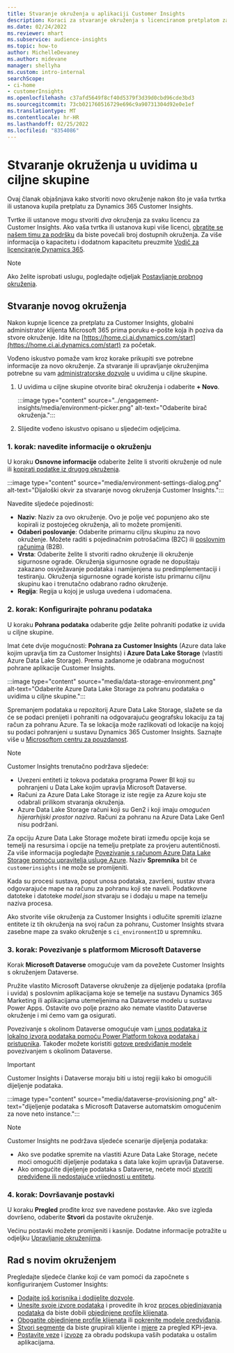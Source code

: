 ```yaml
---
title: Stvaranje okruženja u aplikaciji Customer Insights
description: Koraci za stvaranje okruženja s licenciranom pretplatom za Dynamics 365 Customer Insights.
ms.date: 02/24/2022
ms.reviewer: mhart
ms.subservice: audience-insights
ms.topic: how-to
author: MichelleDevaney
ms.author: midevane
manager: shellyha
ms.custom: intro-internal
searchScope:
- ci-home
- customerInsights
ms.openlocfilehash: c37afd5649f8cf40d5379f3d39d0cbd96cde3bd3
ms.sourcegitcommit: 73cb021760516729e696c9a90731304d92e0e1ef
ms.translationtype: MT
ms.contentlocale: hr-HR
ms.lasthandoff: 02/25/2022
ms.locfileid: "8354086"
---
```

# <a name="create-an-environment-in-audience-insights"></a>Stvaranje okruženja u uvidima u ciljne skupine

Ovaj članak objašnjava kako stvoriti novo okruženje nakon što je vaša tvrtka ili ustanova kupila pretplatu za Dynamics 365 Customer Insights. 

Tvrtke ili ustanove mogu stvoriti *dva* okruženja za svaku licencu za Customer Insights. Ako vaša tvrtka ili ustanova kupi više licenci, [obratite se našem timu za podršku](https://go.microsoft.com/fwlink/?linkid=2079641) da biste povećali broj dostupnih okruženja. Za više informacija o kapacitetu i dodatnom kapacitetu preuzmite [Vodič za licenciranje Dynamics 365](https://go.microsoft.com/fwlink/?LinkId=866544).

> [!NOTE]
> Ako želite isprobati uslugu, pogledajte odjeljak [Postavljanje probnog okruženja](../trial-signup.md).

## <a name="create-a-new-environment"></a>Stvaranje novog okruženja

Nakon kupnje licence za pretplatu za Customer Insights, globalni administrator klijenta Microsoft 365 prima poruku e-pošte koja ih poziva da stvore okruženje. Idite na [https://home.ci.ai.dynamics.com/start](https://home.ci.ai.dynamics.com/start) za početak. 

Vođeno iskustvo pomaže vam kroz korake prikupiti sve potrebne informacije za novo okruženje. Za stvaranje ili upravljanje okruženjima potrebne su vam [administratorske dozvole](permissions.md) u uvidima u ciljne skupine.

1. U uvidima u ciljne skupine otvorite birač okruženja i odaberite **+ Novo**.
  
   :::image type="content" source="../engagement-insights/media/environment-picker.png" alt-text="Odaberite birač okruženja.":::

1. Slijedite vođeno iskustvo opisano u sljedećim odjeljcima.

### <a name="step-1-provide-environment-information"></a>1. korak: navedite informacije o okruženju

U koraku **Osnovne informacije** odaberite želite li stvoriti okruženje od nule ili [kopirati podatke iz drugog okruženja](manage-environments.md#copy-the-environment-configuration).

   :::image type="content" source="media/environment-settings-dialog.png" alt-text="Dijaloški okvir za stvaranje novog okruženja Customer Insights.":::

Navedite sljedeće pojedinosti:
   - **Naziv**: Naziv za ovo okruženje. Ovo je polje već popunjeno ako ste kopirali iz postojećeg okruženja, ali to možete promijeniti.
   - **Odaberi poslovanje**: Odaberite primarnu ciljnu skupinu za novo okruženje. Možete raditi s pojedinačnim potrošačima (B2C) ili [poslovnim računima](work-with-business-accounts.md) (B2B).
   - **Vrsta**: Odaberite želite li stvoriti radno okruženje ili okruženje sigurnosne ograde. Okruženja sigurnosne ograde ne dopuštaju zakazano osvježavanje podataka i namijenjena su predimplementaciji i testiranju. Okruženja sigurnosne ograde koriste istu primarnu ciljnu skupinu kao i trenutačno odabrano radno okruženje.
   - **Regija**: Regija u kojoj je usluga uvedena i udomaćena.

### <a name="step-2-configure-data-storage"></a>2. korak: Konfigurirajte pohranu podataka

U koraku **Pohrana podataka** odaberite gdje želite pohraniti podatke iz uvida u ciljne skupine.

Imat ćete dvije mogućnosti: **Pohrana za Customer Insights** (Azure data lake kojim upravlja tim za Customer Insights) i **Azure Data Lake Storage** (vlastiti Azure Data Lake Storage). Prema zadanome je odabrana mogućnost pohrane aplikacije Customer Insights.

:::image type="content" source="media/data-storage-environment.png" alt-text="Odaberite Azure Data Lake Storage za pohranu podataka o uvidima u ciljne skupine.":::

Spremanjem podataka u repozitorij Azure Data Lake Storage, slažete se da će se podaci prenijeti i pohraniti na odgovarajuću geografsku lokaciju za taj račun za pohranu Azure. Ta se lokacija može razlikovati od lokacije na kojoj su podaci pohranjeni u sustavu Dynamics 365 Customer Insights. Saznajte više u [Microsoftom centru za pouzdanost](https://www.microsoft.com/trust-center).

> [!NOTE]
> Customer Insights trenutačno podržava sljedeće:
> - Uvezeni entiteti iz tokova podataka programa Power BI koji su pohranjeni u Data Lake kojim upravlja Microsoft Dataverse.  
> - Računi za Azure Data Lake Storage iz iste regije za Azure koju ste odabrali prilikom stvaranja okruženja.
> - Azure Data Lake Storage računi koji su Gen2 i koji imaju *omogućen hijerarhijski prostor naziva*. Računi za pohranu na Azure Data Lake Gen1 nisu podržani.

Za opciju Azure Data Lake Storage možete birati između opcije koja se temelji na resursima i opcije na temelju pretplate za provjeru autentičnosti. Za više informacija pogledajte [Povezivanje s računom Azure Data Lake Storage pomoću upravitelja usluge Azure](connect-service-principal.md). Naziv **Spremnika** bit će `customerinsights` i ne može se promijeniti.

Kada su procesi sustava, poput unosa podataka, završeni, sustav stvara odgovarajuće mape na računu za pohranu koji ste naveli. Podatkovne datoteke i datoteke *model.json* stvaraju se i dodaju u mape na temelju naziva procesa.

Ako stvorite više okruženja za Customer Insights i odlučite spremiti izlazne entitete iz tih okruženja na svoj račun za pohranu, Customer Insights stvara zasebne mape za svako okruženje s `ci_environmentID` u spremniku.

### <a name="step-3-connect-to-microsoft-dataverse"></a>3. korak: Povezivanje s platformom Microsoft Dataverse
   
Korak **Microsoft Dataverse** omogućuje vam da povežete Customer Insights s okruženjem Dataverse.

Pružite vlastito Microsoft Dataverse okruženje za dijeljenje podataka (profila i uvida) s poslovnim aplikacijama koje se temelje na sustavu Dynamics 365 Marketing ili aplikacijama utemeljenima na Dataverse modelu u sustavu Power Apps. Ostavite ovo polje prazno ako nemate vlastito Dataverse okruženje i mi ćemo vam ga osigurati.

Povezivanje s okolinom Dataverse omogućuje vam [i unos podataka iz lokalno izvora podataka pomoću Power Platform tokova podataka i pristupnika](data-sources.md#add-data-from-on-premises-data-sources). Također možete koristiti [gotove predviđanje modele](predictions-overview.md?tabs=b2c#out-of-box-models) povezivanjem s okolinom Dataverse.

> [!IMPORTANT]
> Customer Insights i Dataverse moraju biti u istoj regiji kako bi omogućili dijeljenje podataka.

:::image type="content" source="media/dataverse-provisioning.png" alt-text="dijeljenje podataka s Microsoft Dataverse automatskim omogućenim za nove neto instance.":::

> [!NOTE]
> Customer Insights ne podržava sljedeće scenarije dijeljenja podataka:
> - Ako sve podatke spremite na vlastiti Azure Data Lake Storage, nećete moći omogućiti dijeljenje podataka s data lake kojim upravlja Dataverse.
> - Ako omogućite dijeljenje podataka s Dataverse, nećete moći [stvoriti predviđene ili nedostajuće vrijednosti u entitetu](predictions.md).

### <a name="step-4-finalize-the-settings"></a>4. korak: Dovršavanje postavki

U koraku **Pregled** prođite kroz sve navedene postavke. Ako sve izgleda dovršeno, odaberite **Stvori** da postavite okruženje. 

Većinu postavki možete promijeniti i kasnije. Dodatne informacije potražite u odjeljku [Upravljanje okruženjima](manage-environments.md).

## <a name="work-with-your-new-environment"></a>Rad s novim okruženjem

Pregledajte sljedeće članke koji će vam pomoći da započnete s konfiguriranjem Customer Insights: 

- [Dodajte još korisnika i dodijelite dozvole](permissions.md).
- [Unesite svoje izvore podataka](data-sources.md) i provedite ih kroz [proces objedinjavanja podataka](data-unification.md) da biste dobili [objedinjene profile klijenata](customer-profiles.md).
- [Obogatite objedinjene profile klijenata](enrichment-hub.md) ili [pokrenite modele predviđanja](predictions-overview.md).
- [Stvori segmente](segments.md) da biste grupirali klijente i [mjere](measures.md) za pregled KPI-jeva.
- [Postavite veze](connections.md) i [izvoze](export-destinations.md) za obradu podskupa vaših podataka u ostalim aplikacijama.
